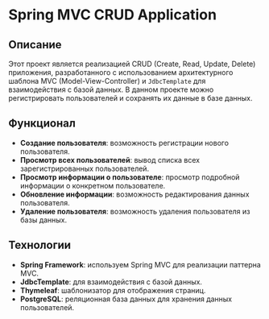 # Spring MVC CRUD Application

## Описание

Этот проект является реализацией CRUD (Create, Read, Update, Delete) приложения, разработанного с использованием архитектурного шаблона MVC (Model-View-Controller) и `JdbcTemplate` для взаимодействия с базой данных. В данном проекте можно регистрировать пользователей и сохранять их данные в базе данных.

## Функционал

- **Создание пользователя**: возможность регистрации нового пользователя.
- **Просмотр всех пользователей**: вывод списка всех зарегистрированных пользователей.
- **Просмотр информации о пользователе**: просмотр подробной информации о конкретном пользователе.
- **Обновление информации**: возможность редактирования данных пользователя.
- **Удаление пользователя**: возможность удаления пользователя из базы данных.

## Технологии

- **Spring Framework**: используем Spring MVC для реализации паттерна MVC.
- **JdbcTemplate**: для взаимодействия с базой данных.
- **Thymeleaf**: шаблонизатор для отображения страниц.
- **PostgreSQL**: реляционная база данных для хранения данных пользователей.

